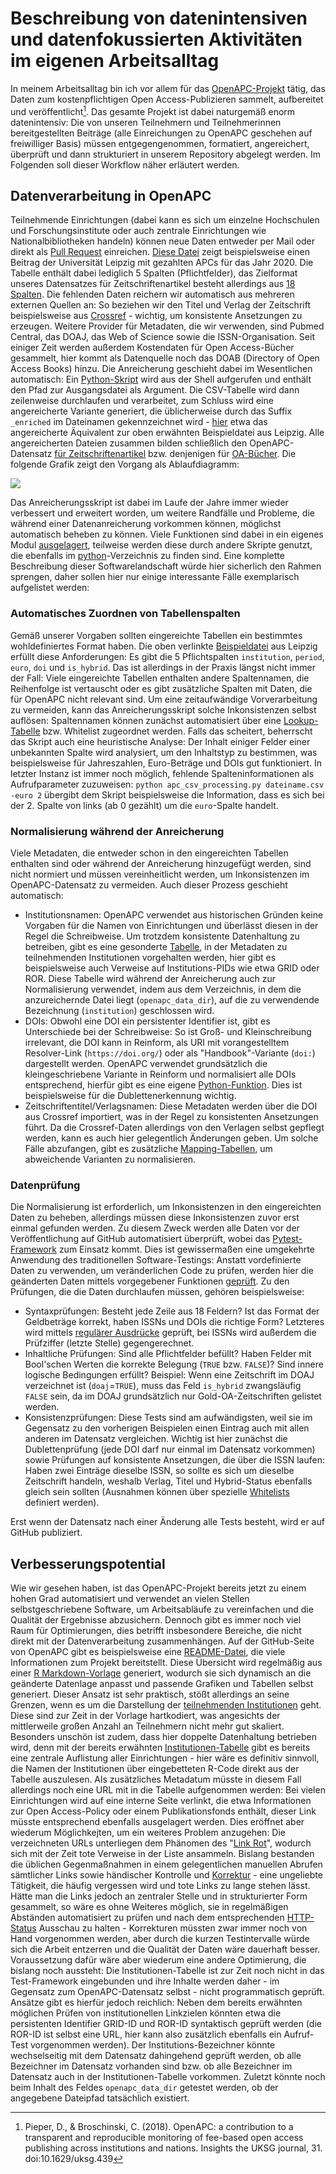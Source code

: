 # Beschreibung von datenintensiven und datenfokussierten Aktivitäten im eigenen Arbeitsalltag

In meinem Arbeitsalltag bin ich vor allem für das [OpenAPC-Projekt](https://github.com/OpenAPC/openapc-de) tätig, das Daten zum kostenpflichtigen Open Access-Publizieren sammelt, aufbereitet und veröffentlicht[^1]. Das gesamte Projekt ist dabei naturgemäß enorm datenintensiv: Die von unseren Teilnehmern und Teilnehmerinnen bereitgestellten Beiträge (alle Einreichungen zu OpenAPC geschehen auf freiwilliger Basis) müssen entgegengenommen, formatiert, angereichert, überprüft und dann strukturiert in unserem Repository abgelegt werden. Im Folgenden soll dieser Workflow näher erläutert werden.

## Datenverarbeitung in OpenAPC

Teilnehmende Einrichtungen (dabei kann es sich um einzelne Hochschulen und Forschungsinstitute oder auch zentrale Einrichtungen wie Nationalbibliotheken handeln) können neue Daten entweder per Mail oder direkt als [Pull Request](https://github.com/OpenAPC/openapc-de/pulls) einreichen. [Diese Datei](https://raw.githubusercontent.com/OpenAPC/openapc-de/master/data/unileipzig/OpenAPC_LeipzigU_Gold_2020.csv) zeigt beispielsweise einen Beitrag der Universität Leipzig mit gezahlten APCs für das Jahr 2020.
Die Tabelle enthält dabei lediglich 5 Spalten (Pflichtfelder), das Zielformat unseres Datensatzes für Zeitschriftenartikel besteht allerdings aus [18 Spalten](https://github.com/OpenAPC/openapc-de/wiki/schema#mandatory-and-backup-columns). Die fehlenden Daten reichern wir automatisch aus mehreren externen Quellen an: So beziehen wir den Titel und Verlag der Zeitschrift beispielsweise aus [Crossref](https://www.crossref.org/) - wichtig, um konsistente Ansetzungen zu erzeugen. Weitere Provider für Metadaten, die wir verwenden, sind Pubmed Central, das DOAJ, das Web of Science sowie die ISSN-Organisation. Seit einiger Zeit werden außerdem Kostendaten für Open Access-Bücher gesammelt, hier kommt als Datenquelle noch das DOAB (Directory of Open Access Books) hinzu.
Die Anreicherung geschieht dabei im Wesentlichen automatisch: Ein [Python-Skript](https://github.com/OpenAPC/openapc-de/blob/master/python/apc_csv_processing.py) wird aus der Shell aufgerufen und enthält den Pfad zur Ausgangsdatei als Argument. Die CSV-Tabelle wird dann zeilenweise durchlaufen und verarbeitet, zum Schluss wird eine angereicherte Variante generiert, die üblicherweise durch das Suffix `_enriched` im Dateinamen gekennzeichnet wird - [hier](https://github.com/OpenAPC/openapc-de/blob/master/data/unileipzig/OpenAPC_LeipzigU_Gold_2020_enriched.csv) etwa das angereicherte Äquivalent zur oben erwähnten Beispieldatei aus Leipzig. Alle angereicherten Dateien zusammen bilden schließlich den OpenAPC-Datensatz [für Zeitschriftenartikel](https://github.com/OpenAPC/openapc-de/blob/master/data/apc_de.csv) bzw. denjenigen für [OA-Bücher](https://github.com/OpenAPC/openapc-de/blob/master/data/bpc.csv). Die folgende Grafik zeigt den Vorgang als Ablaufdiagramm:

![](https://www.ub.uni-bielefeld.de/~cbroschinski/presentations/slidy/graphics/openapc_enrichment_overview_v2.svg)

Das Anreicherungsskript ist dabei im Laufe der Jahre immer wieder verbessert und erweitert worden, um weitere Randfälle und Probleme, die während einer Datenanreicherung vorkommen können, möglichst automatisch beheben zu können. Viele Funktionen sind dabei in ein eigenes Modul [ausgelagert](https://github.com/OpenAPC/openapc-de/blob/master/python/openapc_toolkit.py), teilweise werden diese durch andere Skripte genutzt, die ebenfalls im [python](https://github.com/OpenAPC/openapc-de/tree/master/python)-Verzeichnis zu finden sind. Eine komplette Beschreibung dieser Softwarelandschaft würde hier sicherlich den Rahmen sprengen, daher sollen hier nur einige interessante Fälle exemplarisch aufgelistet werden:

### Automatisches Zuordnen von Tabellenspalten

Gemäß unserer Vorgaben sollten eingereichte Tabellen ein bestimmtes wohldefiniertes Format haben. Die oben verlinkte [Beispieldatei](https://raw.githubusercontent.com/OpenAPC/openapc-de/master/data/unileipzig/OpenAPC_LeipzigU_Gold_2020.csv) aus Leipzig erfüllt diese Anforderungen: Es gibt die 5 Pflichtspalten `institution`, `period`, `euro`, `doi` und `is_hybrid`. Das ist allerdings in der Praxis längst nicht immer der Fall: Viele eingereichte Tabellen enthalten andere Spaltennamen, die Reihenfolge ist vertauscht oder es gibt zusätzliche Spalten mit Daten, die für OpenAPC nicht relevant sind. Um eine zeitaufwändige Vorverarbeitung zu vermeiden, kann das Anreicherungsskript solche Inkonsistenzen selbst auflösen: Spaltennamen können zunächst automatisiert über eine [Lookup-Tabelle](https://github.com/OpenAPC/openapc-de/blob/master/python/mappings.py#L407) bzw. Whitelist zugeordnet werden. Falls das scheitert, beherrscht das Skript auch eine heuristische Analyse: Der Inhalt einiger Felder einer unbekannten Spalte wird analysiert, um den Inhaltstyp zu bestimmen, was beispielsweise für Jahreszahlen, Euro-Beträge und DOIs gut funktioniert. In letzter Instanz ist immer noch möglich, fehlende Spalteninformationen als Aufrufparameter zuzuweisen: `python apc_csv_processing.py dateiname.csv -euro 2` übergibt dem Skript beispielsweise die Information, dass es sich bei der 2. Spalte von links (ab 0 gezählt) um die `euro`-Spalte handelt.

### Normalisierung während der Anreicherung

Viele Metadaten, die entweder schon in den eingereichten Tabellen enthalten sind oder während der Anreicherung hinzugefügt werden, sind nicht normiert und müssen vereinheitlicht werden, um Inkonsistenzen im OpenAPC-Datensatz zu vermeiden. Auch dieser Prozess geschieht automatisch:

- Institutionsnamen: OpenAPC verwendet aus historischen Gründen keine Vorgaben für die Namen von Einrichtungen und überlässt diesen in der Regel die Schreibweise. Um trotzdem konsistente Datenhaltung zu betreiben, gibt es eine gesonderte [Tabelle](https://github.com/OpenAPC/openapc-de/blob/master/data/institutions.csv), in der Metadaten zu teilnehmenden Institutionen vorgehalten werden, hier gibt es beispielsweise auch Verweise auf Institutions-PIDs wie etwa GRID oder ROR. Diese Tabelle wird während der Anreicherung auch zur Normalisierung verwendet, indem aus dem Verzeichnis, in dem die anzureichernde Datei liegt (`openapc_data_dir`), auf die zu verwendende Bezeichnung (`institution`) geschlossen wird.
- DOIs: Obwohl eine DOI ein persistenter Identifier ist, gibt es Unterschiede bei der Schreibweise: So ist Groß- und Kleinschreibung irrelevant, die DOI kann in Reinform, als URI mit vorangestelltem Resolver-Link (`https://doi.org/`) oder als "Handbook"-Variante (`doi:`) dargestellt werden. OpenAPC verwendet grundsätzlich die kleingeschriebene Variante in Reinform und normalisiert alle DOIs entsprechend, hierfür gibt es eine eigene [Python-Funktion](https://github.com/OpenAPC/openapc-de/blob/v4.52.4-0-0/python/openapc_toolkit.py#L741). Dies ist beispielsweise für die Dublettenerkennung wichtig.
- Zeitschriftentitel/Verlagsnamen: Diese Metadaten werden über die DOI aus Crossref importiert, was in der Regel zu konsistenten Ansetzungen führt. Da die Crossref-Daten allerdings von den Verlagen selbst gepflegt werden, kann es auch hier gelegentlich Änderungen geben. Um solche Fälle abzufangen, gibt es zusätzliche [Mapping-Tabellen](https://github.com/OpenAPC/openapc-de/blob/v4.52.4-0-0/python/mappings.py), um abweichende Varianten zu normalisieren.

### Datenprüfung

Die Normalisierung ist erforderlich, um Inkonsistenzen in den eingereichten Daten zu beheben, allerdings müssen diese Inkonsistenzen zuvor erst einmal gefunden werden. Zu diesem Zweck werden alle Daten vor der Veröffentlichung auf GitHub automatisiert überprüft, wobei das [Pytest-Framework](https://pytest.org/) zum Einsatz kommt. Dies ist gewissermaßen eine umgekehrte Anwendung des traditionellen Software-Testings: Anstatt vordefinierte Daten zu verwenden, um veränderlichen Code zu prüfen, werden hier die geänderten Daten mittels vorgegebener Funktionen [geprüft](https://github.com/OpenAPC/openapc-de/blob/master/python/test/test_apc_csv.py). Zu den Prüfungen, die die Daten durchlaufen müssen, gehören beispielsweise:

- Syntaxprüfungen: Besteht jede Zeile aus 18 Feldern? Ist das Format der Geldbeträge korrekt, haben ISSNs und DOIs die richtige Form? Letzteres wird mittels [regulärer Ausdrücke](https://github.com/OpenAPC/openapc-de/blob/master/python/openapc_toolkit.py#L42) geprüft, bei ISSNs wird außerdem die Prüfziffer (letzte Stelle) gegengerechnet.
- Inhaltliche Prüfungen: Sind alle Pflichtfelder befüllt? Haben Felder mit Bool'schen Werten die korrekte Belegung (`TRUE` bzw. `FALSE`)? Sind innere logische Bedingungen erfüllt? Beispiel: Wenn eine Zeitschrift im DOAJ verzeichnet ist (`doaj`=`TRUE`), muss das Feld `is_hybrid` zwangsläufig `FALSE` sein, da im DOAJ grundsätzlich nur Gold-OA-Zeitschriften gelistet werden.
- Konsistenzprüfungen: Diese Tests sind am aufwändigsten, weil sie im Gegensatz zu den vorherigen Beispielen einen Eintrag auch mit allen anderen im Datensatz vergleichen. Wichtig ist hier zunächst die Dublettenprüfung (jede DOI darf nur einmal im Datensatz vorkommen) sowie Prüfungen auf konsistente Ansetzungen, die über die ISSN laufen: Haben zwei Einträge dieselbe ISSN, so sollte es sich um dieselbe Zeitschrift handeln, weshalb Verlag, Titel und Hybrid-Status ebenfalls gleich sein sollten (Ausnahmen können über spezielle [Whitelists](https://github.com/OpenAPC/openapc-de/blob/master/python/test/whitelists.py) definiert werden).

Erst wenn der Datensatz nach einer Änderung alle Tests besteht, wird er auf GitHub publiziert.

## Verbesserungspotential

Wie wir gesehen haben, ist das OpenAPC-Projekt bereits jetzt zu einem hohen Grad automatisiert und verwendet an vielen Stellen selbstgeschriebene Software, um Arbeitsabläufe zu vereinfachen und die Qualität der Ergebnisse abzusichern. Dennoch gibt es immer noch viel Raum für Optimierungen, dies betrifft insbesondere Bereiche, die nicht direkt mit der Datenverarbeitung zusammenhängen. Auf der GitHub-Seite von OpenAPC gibt es beispielsweise eine [README-Datei](https://github.com/OpenAPC/openapc-de#readme), die viele Informationen zum Projekt bereitstellt. Diese Übersicht wird regelmäßig aus einer [R Markdown-Vorlage](https://github.com/OpenAPC/openapc-de/blob/master/README.Rmd) generiert, wodurch sie sich dynamisch an die geänderte Datenlage anpasst und passende Grafiken und Tabellen selbst generiert. Dieser Ansatz ist sehr praktisch, stößt allerdings an seine Grenzen, wenn es um die Darstellung der [teilnehmenden Institutionen](https://github.com/OpenAPC/openapc-de/blob/master/README.Rmd#L63) geht. Diese sind zur Zeit in der Vorlage hartkodiert, was angesichts der mittlerweile großen Anzahl an Teilnehmern nicht mehr gut skaliert. Besonders unschön ist zudem, dass hier doppelte Datenhaltung betrieben wird, denn mit der bereits erwähnten [Institutionen-Tabelle](https://github.com/OpenAPC/openapc-de/blob/master/data/institutions.csv) gibt es bereits eine zentrale Auflistung aller Einrichtungen - hier wäre es definitiv sinnvoll, die Namen der Institutionen über eingebetteten R-Code direkt aus der Tabelle auszulesen. Als zusätzliches Metadatum müsste in diesem Fall allerdings noch eine URL mit in die Tabelle aufgenommen werden: Bei vielen Einrichtungen wird auf eine interne Seite verlinkt, die etwa Informationen zur Open Access-Policy oder einem Publikationsfonds enthält, dieser Link müsste entsprechend ebenfalls ausgelagert werden. Dies eröffnet aber wiederum Möglichkejten, um ein weiteres Problem anzugehen: Die verzeichneten URLs unterliegen dem Phänomen des "[Link Rot](https://en.wikipedia.org/wiki/Link_rot)", wodurch sich mit der Zeit tote Verweise in der Liste ansammeln. Bislang bestanden die üblichen Gegenmaßnahmen in einem gelegentlichen manuellen Abrufen sämtlicher Links sowie händischer Kontrolle und [Korrektur](https://github.com/OpenAPC/openapc-de/commit/bfd07b885b1d21e505c6813b346253e11e8bda34) - eine ungeliebte Tätigkeit, die häufig vergessen wird und tote Links zu lange stehen lässt. Hätte man die Links jedoch an zentraler Stelle und in strukturierter Form gesammelt, so wäre es ohne Weiteres möglich, sie in regelmäßigen Abständen automatisiert zu prüfen und nach dem entsprechenden [HTTP-Status](https://developer.mozilla.org/en-US/docs/Web/HTTP/Status/404) Ausschau zu halten - Korrekturen müssten zwar immer noch von Hand vorgenommen werden, aber durch die kurzen Testintervalle würde sich die Arbeit entzerren und die Qualität der Daten wäre dauerhaft besser. Voraussetzung dafür wäre aber wiederum eine andere Optimierung, die bislang noch aussteht: Die Institutionen-Tabelle ist zur Zeit noch nicht in das Test-Framework eingebunden und ihre Inhalte werden daher - im Gegensatz zum OpenAPC-Datensatz selbst - nicht programmatisch geprüft. Ansätze gibt es hierfür jedoch reichlich: Neben dem bereits erwähnten möglichen Prüfen von institutionellen Linkzielen könnten etwa die persistenten Identifier GRID-ID und ROR-ID syntaktisch geprüft werden (die ROR-ID ist selbst eine URL, hier kann also zusätzlich ebenfalls ein Aufruf-Test vorgenommen werden). Der Institutions-Bezeichner könnte wechselseitig mit dem Datensatz dahingehend geprüft werden, ob alle Bezeichner im Datensatz vorhanden sind bzw. ob alle Bezeichner im Datensatz auch in der Institutionen-Tabelle vorkommen. Zuletzt könnte noch beim Inhalt des Feldes `openapc_data_dir` getestet werden, ob der angegebene Dateipfad tatsächlich existiert. 

[^1]: Pieper, D., & Broschinski, C. (2018). OpenAPC: a contribution to a transparent and reproducible monitoring of fee-based open access publishing across institutions and nations. Insights the UKSG journal, 31. doi:10.1629/uksg.439
